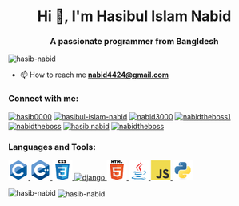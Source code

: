 <h1 align="center">Hi 👋, I'm Hasibul Islam Nabid</h1>
<h3 align="center">A passionate programmer from Bangldesh</h3>

<p align="left"> <img src="https://komarev.com/ghpvc/?username=hasib-nabid&label=Profile%20views&color=0e75b6&style=flat" alt="hasib-nabid" /> </p>

- 📫 How to reach me **nabid4424@gmail.com**

<h3 align="left">Connect with me:</h3>
<p align="left">
<a href="https://twitter.com/hasib0000" target="blank"><img align="center" src="https://raw.githubusercontent.com/rahuldkjain/github-profile-readme-generator/master/src/images/icons/Social/twitter.svg" alt="hasib0000" height="30" width="40" /></a>
<a href="https://linkedin.com/in/hasibul-islam-nabid" target="blank"><img align="center" src="https://raw.githubusercontent.com/rahuldkjain/github-profile-readme-generator/master/src/images/icons/Social/linked-in-alt.svg" alt="hasibul-islam-nabid" height="30" width="40" /></a>
<a href="https://fb.com/nabid3000" target="blank"><img align="center" src="https://raw.githubusercontent.com/rahuldkjain/github-profile-readme-generator/master/src/images/icons/Social/facebook.svg" alt="nabid3000" height="30" width="40" /></a>
<a href="https://www.codechef.com/users/nabidtheboss1" target="blank"><img align="center" src="https://cdn.jsdelivr.net/npm/simple-icons@3.1.0/icons/codechef.svg" alt="nabidtheboss1" height="30" width="40" /></a>
<a href="https://www.hackerrank.com/nabidtheboss" target="blank"><img align="center" src="https://raw.githubusercontent.com/rahuldkjain/github-profile-readme-generator/master/src/images/icons/Social/hackerrank.svg" alt="nabidtheboss" height="30" width="40" /></a>
<a href="https://codeforces.com/profile/hasib.nabid" target="blank"><img align="center" src="https://raw.githubusercontent.com/rahuldkjain/github-profile-readme-generator/master/src/images/icons/Social/codeforces.svg" alt="hasib.nabid" height="30" width="40" /></a>
<a href="https://www.leetcode.com/nabidtheboss" target="blank"><img align="center" src="https://raw.githubusercontent.com/rahuldkjain/github-profile-readme-generator/master/src/images/icons/Social/leet-code.svg" alt="nabidtheboss" height="30" width="40" /></a>
</p>

<h3 align="left">Languages and Tools:</h3>
<p align="left"> <a href="https://www.cprogramming.com/" target="_blank" rel="noreferrer"> <img src="https://raw.githubusercontent.com/devicons/devicon/master/icons/c/c-original.svg" alt="c" width="40" height="40"/> </a> <a href="https://www.w3schools.com/cpp/" target="_blank" rel="noreferrer"> <img src="https://raw.githubusercontent.com/devicons/devicon/master/icons/cplusplus/cplusplus-original.svg" alt="cplusplus" width="40" height="40"/> </a> <a href="https://www.w3schools.com/css/" target="_blank" rel="noreferrer"> <img src="https://raw.githubusercontent.com/devicons/devicon/master/icons/css3/css3-original-wordmark.svg" alt="css3" width="40" height="40"/> </a> <a href="https://www.djangoproject.com/" target="_blank" rel="noreferrer"> <img src="https://cdn.worldvectorlogo.com/logos/django.svg" alt="django" width="40" height="40"/> </a> <a href="https://www.w3.org/html/" target="_blank" rel="noreferrer"> <img src="https://raw.githubusercontent.com/devicons/devicon/master/icons/html5/html5-original-wordmark.svg" alt="html5" width="40" height="40"/> </a> <a href="https://www.java.com" target="_blank" rel="noreferrer"> <img src="https://raw.githubusercontent.com/devicons/devicon/master/icons/java/java-original.svg" alt="java" width="40" height="40"/> </a> <a href="https://developer.mozilla.org/en-US/docs/Web/JavaScript" target="_blank" rel="noreferrer"> <img src="https://raw.githubusercontent.com/devicons/devicon/master/icons/javascript/javascript-original.svg" alt="javascript" width="40" height="40"/> </a> <a href="https://www.python.org" target="_blank" rel="noreferrer"> <img src="https://raw.githubusercontent.com/devicons/devicon/master/icons/python/python-original.svg" alt="python" width="40" height="40"/> </a> </p>

<p><img align="left" src="https://github-readme-stats.vercel.app/api/top-langs?username=hasib-nabid&show_icons=true&locale=en&layout=compact" alt="hasib-nabid" /></p>

<p>&nbsp;<img align="center" src="https://github-readme-stats.vercel.app/api?username=hasib-nabid&show_icons=true&locale=en" alt="hasib-nabid" /></p>
